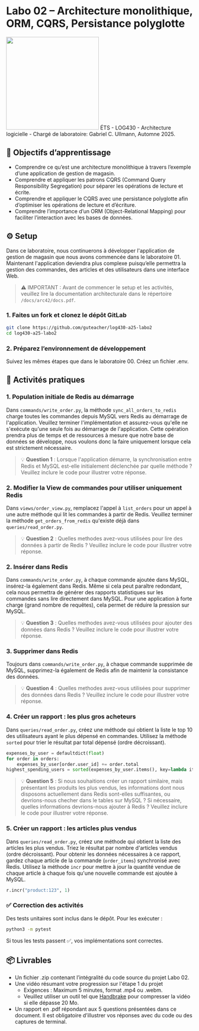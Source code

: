 # Labo 02 – Architecture monolithique, ORM, CQRS, Persistance polyglotte
<img src="https://upload.wikimedia.org/wikipedia/commons/2/2a/Ets_quebec_logo.png" width="250">    
ÉTS - LOG430 - Architecture logicielle - Chargé de laboratoire: Gabriel C. Ullmann, Automne 2025.    

## 🎯 Objectifs d’apprentissage
- Comprendre ce qu’est une architecture monolithique à travers l’exemple d’une application de gestion de magasin.
- Comprendre et appliquer les patrons CQRS (Command Query Responsibility Segregation) pour séparer les opérations de lecture et écrite. 
- Comprendre et appliquer le CQRS avec une persistance polyglotte afin d’optimiser les opérations de lecture et d’écriture.
- Comprendre l’importance d’un ORM (Object-Relational Mapping) pour faciliter l’interaction avec les bases de données.

## ⚙️ Setup
Dans ce laboratoire, nous continuerons à développer l'application de gestion de magasin que nous avons commencée dans le laboratoire 01. Maintenant l'application deviendra plus complexe puisqu’elle permettra la gestion des commandes, des articles et des utilisateurs dans une interface Web. 

> ⚠️ IMPORTANT : Avant de commencer le setup et les activités, veuillez lire la documentation architecturale dans le répertoire `/docs/arc42/docs.pdf`.

### 1. Faites un fork et clonez le dépôt GitLab
```bash
git clone https://github.com/guteacher/log430-a25-labo2
cd log430-a25-labo2
```

### 2. Préparez l’environnement de développement
Suivez les mêmes étapes que dans le laboratoire 00. Créez un fichier .env.

## 🧪 Activités pratiques

### 1. Population initiale de Redis au démarrage
Dans `commands/write_order.py`, la méthode `sync_all_orders_to_redis` charge toutes les commandes depuis MySQL vers Redis au démarrage de l'application. Veuillez terminer l'implémentation et assurez-vous qu'elle ne s'exécute qu'une seule fois au démarrage de l'application. Cette opération prendra plus de temps et de ressources à mesure que notre base de données se développe, nous voulons donc la faire uniquement lorsque cela est strictement nécessaire.

> 💡 **Question 1** : Lorsque l'application démarre, la synchronisation entre Redis et MySQL est-elle initialement déclenchée par quelle méthode ? Veuillez inclure le code pour illustrer votre réponse.

### 2. Modifier la View de commandes pour utiliser uniquement Redis
Dans `views/order_view.py`, remplacez l'appel à `list_orders` pour un appel à une autre méthode qui lit les commandes à partir de Redis. Veuillez terminer la méthode  `get_orders_from_redis` qu'existe déjà dans `queries/read_order.py`.

> 💡 **Question 2** : Quelles methodes avez-vous utilisées pour lire des données à partir de Redis ? Veuillez inclure le code pour illustrer votre réponse.

### 2. Insérer dans Redis
Dans `commands/write_order.py`, à chaque commande ajoutée dans MySQL, insérez-la également dans Redis. Même si cela peut paraître redondant, cela nous permettra de générer des rapports statistiques sur les commandes sans lire directement dans MySQL. Pour une application à forte charge (grand nombre de requêtes), cela permet de réduire la pression sur MySQL.

> 💡 **Question 3** : Quelles methodes avez-vous utilisées pour ajouter des données dans Redis ? Veuillez inclure le code pour illustrer votre réponse.

### 3. Supprimer dans Redis
Toujours dans `commands/write_order.py`, à chaque commande supprimée de MySQL, supprimez-la également de Redis afin de maintenir la consistance des données.

> 💡 **Question 4** : Quelles methodes avez-vous utilisées pour supprimer des données dans Redis ? Veuillez inclure le code pour illustrer votre réponse.

### 4. Créer un rapport : les plus gros acheteurs
Dans `queries/read_order.py`, créez une méthode qui obtient la liste le top 10 des utilisateurs ayant le plus dépensé en commandes. Utilisez la méthode `sorted` pour trier le résultat par total dépensé (ordre décroissant).

```python
expenses_by_user = defaultdict(float)
for order in orders:
    expenses_by_user[order.user_id] += order.total
highest_spending_users = sorted(expenses_by_user.items(), key=lambda item: item[1], reverse=True)
```

> 💡 **Question 5** : Si nous souhaitions créer un rapport similaire, mais présentant les produits les plus vendus, les informations dont nous disposons actuellement dans Redis sont-elles suffisantes, ou devrions-nous checher dans le tables sur MySQL ? Si nécessaire, quelles informations devrions-nous ajouter à Redis ? Veuillez inclure le code pour illustrer votre réponse.

### 5. Créer un rapport : les articles plus vendus
Dans `queries/read_order.py`, créez une méthode qui obtient la liste des articles les plus vendus. Triez le résultat par nombre d'articles vendus (ordre décroissant). Pour obtenir les données nécessaires à ce rapport, gardez chaque article de la commande (`order_items`) synchronisé avec Redis. Utilisez la méthode `incr` pour mettre à jour la quantité vendue de chaque article à chaque fois qu'une nouvelle commande est ajoutée à MySQL. 

```python
r.incr("product:123", 1)
```

### ✅ Correction des activités

Des tests unitaires sont inclus dans le dépôt. Pour les exécuter :

```bash
python3 -m pytest
```

Si tous les tests passent ✅, vos implémentations sont correctes.

## 📦 Livrables
- Un fichier .zip contenant l’intégralité du code source du projet Labo 02.
- Une vidéo résumant votre progression sur l'étape 1 du projet 
    - Exigences : Maximum 5 minutes, format .mp4 ou .webm. 
    - Veuillez utiliser un outil tel que [Handbrake](https://handbrake.fr/) pour compresser la vidéo si elle dépasse 20 Mo.
- Un rapport en .pdf répondant aux 5 questions présentées dans ce document. Il est obligatoire d’illustrer vos réponses avec du code ou des captures de terminal.
